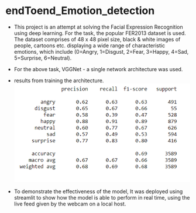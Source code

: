 # endToend_Emotion_detection

* This project is an attempt at solving the Facial Expression Recognition using deep learning. For the task, the popular FER2013 dataset is used. The dataset comprises of 48 x 48 pixel size, black & white images of people, cartoons etc. displaying a wide range of characteristic emotions, which include (0=Angry, 1=Disgust, 2=Fear, 3=Happy, 4=Sad, 5=Surprise, 6=Neutral).

* For the above task, VGGNet - a single network architecture was used. 

* results from training the architecture.
<img src="emo-result.png"></img>

* To demonstrate the effectiveness of the model, It was deployed using streamlit to show how the model is able to perform in real time, using the live feed given by the webcam on a local host.
